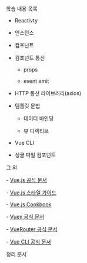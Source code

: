 
학습 내용 목록

- Reactivty

- 인스턴스

- 컴포넌트

- 컴포넌트 통신

    - props
    
    - event emit
    
- HTTP 통신 라이브러리(axios)

- 템플릿 문법

    - 데이터 바인딩
    
    - 뷰 디렉티브
    
- Vue CLI

- 싱글 파일 컴포넌트

그 외


\- [Vue.js 공식 문서](https://vuejs.org/v2/guide/)

\- [Vue.js 스타일 가이드](https://vuejs.org/v2/style-guide/)

\- [Vue.js Cookbook](https://vuejs.org/v2/cookbook/)

\- [Vuex 공식 문서](https://vuex.vuejs.org/)

\- [VueRouter 공식 문서](https://router.vuejs.org/)

\- [Vue CLI 공식 문서](https://cli.vuejs.org/)


정리 문서
